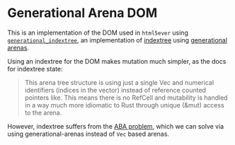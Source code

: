 # Generational Arena DOM

This is an implementation of the DOM used in `html5ever` using [`generational_indextree`](https://gitlab.com/barry.van.acker/generational-indextree), an implementation of [indextree](https://github.com/saschagrunert/indextree) using [generational arenas](https://github.com/fitzgen/generational-arena).

Using an indextree for the DOM makes mutation much simpler, as the docs for indextree state:

> This arena tree structure is using just a single Vec and numerical identifiers (indices in the vector) instead of reference counted pointers like. This means there is no RefCell and mutability is handled in a way much more idiomatic to Rust through unique (&mut) access to the arena.

However, indextree suffers from the [ABA problem](https://en.wikipedia.org/wiki/ABA_problem), which we can solve via using generational-arenas instead of `Vec` based arenas.
